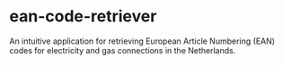 # ean-code-retriever
An intuitive application for retrieving European Article Numbering (EAN) codes for electricity and gas connections in the Netherlands.
